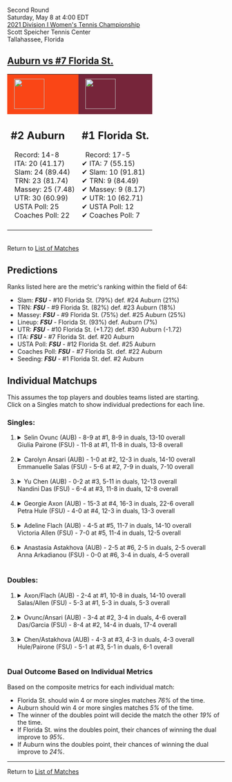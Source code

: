 Second Round  
Saturday, May 8 at 4:00 EDT  
[2021 Division I Women's Tennis Championship](../index.md)  
Scott Speicher Tennis Center  
Tallahassee, Florida  
## [Auburn vs #7 Florida St.](https://www.ncaa.com/game/5833691)  

<table><tr style="background-color: #d9d9d9 !important"><td style="background-color: #FA4616 !important"><img src="https://www.ncaa.com/sites/default/files/images/logos/schools/a/auburn.70.png" width="70" height="70" style="padding: 8px;" /></td><td style="background-color: #76253A !important"><img src="https://www.ncaa.com/sites/default/files/images/logos/schools/f/florida-st.70.png" width="70" height="70" style="padding: 8px;" /></td></tr><tr>
<td>  

<h2>#2 Auburn</h2>  
&nbsp; Record: 14-8<br>  
&nbsp; ITA: 20 (41.17)<br>  
&nbsp; Slam: 24 (89.44)<br>  
&nbsp; TRN: 23 (81.74)<br>  
&nbsp; Massey: 25 (7.48)<br>  
&nbsp; UTR: 30 (60.99)<br>  
&nbsp; USTA Poll: 25<br>  
&nbsp; Coaches Poll: 22<br>  
<br>  

</td>
<td>  

<h2>#1 Florida St.</h2>  
&nbsp; Record: 17-5<br>  
&#10004; ITA: 7 (55.15)<br>  
&#10004; Slam: 10 (91.81)<br>  
&#10004; TRN: 9 (84.49)<br>  
&#10004; Massey: 9 (8.17)<br>  
&#10004; UTR: 10 (62.71)<br>  
&#10004; USTA Poll: 12<br>  
&#10004; Coaches Poll: 7<br>  
<br>  

</td>
</tr></table>  


<br>Return to [List of Matches](../index.md)  

## Predictions  

Ranks listed here are the metric's ranking within the field of 64:  
- Slam: ***FSU*** - #10 Florida St. (79%) def. #24 Auburn (21%)  
- TRN: ***FSU*** - #9 Florida St. (82%) def. #23 Auburn (18%)  
- Massey: ***FSU*** - #9 Florida St. (75%) def. #25 Auburn (25%)  
- Lineup: ***FSU*** - Florida St. (93%) def. Auburn (7%)  
- UTR: ***FSU*** - #10 Florida St. (+1.72) def. #30 Auburn (-1.72)  
- ITA: ***FSU*** - #7 Florida St. def. #20 Auburn  
- USTA Poll: ***FSU*** - #12 Florida St. def. #25 Auburn  
- Coaches Poll: ***FSU*** - #7 Florida St. def. #22 Auburn  
- Seeding: ***FSU*** - #1 Florida St. def. #2 Auburn  

## Individual Matchups  
This assumes the top players and doubles teams listed are starting.  
Click on a Singles match to show individual predections for each line.  

### Singles:  

<ol>
<li><details>
<summary markdown="span">Selin Ovunc (AUB) - 8-9 at #1, 8-9 in duals, 13-10 overall<br>Giulia Pairone (FSU) - 11-8 at #1, 11-8 in duals, 13-8 overall</summary>
<h4>Predictions</h4><ul>
<li>Composite: <b><i>FSU</i></b> - Pairone (81%) def. Ovunc (19%)</li>  
<li>Slam: <b><i>FSU</i></b> - Pairone (80%) def. Ovunc (20%)</li>  
<li>TRN: <b><i>FSU</i></b> - Pairone (82%) def. Ovunc (18%)</li>  
<li>Massey: <b><i>AUB</i></b> - Ovunc (NaN%) def. Pairone (NaN%)</li>  
<li>UTR: <b><i>FSU</i></b> - Pairone (84%) def. Ovunc (16%)</li>  
<li>ITA: <b><i>FSU</i></b> - Pairone (30.67) def. Ovunc (9.63)</li>  
</ul>
</details>&nbsp;</li>
<li><details>
<summary markdown="span">Carolyn Ansari (AUB) - 1-0 at #2, 12-3 in duals, 14-10 overall<br>Emmanuelle Salas (FSU) - 5-6 at #2, 7-9 in duals, 7-10 overall</summary>
<h4>Predictions</h4><ul>
<li>Slam: <b><i>AUB</i></b> - Ansari (52%) def. Salas (48%)</li>  
<li>TRN: <b><i>AUB</i></b> - Ansari (57%) def. Salas (43%)</li>  
<li>Massey: <b><i>AUB</i></b> - Ansari (NaN%) def. Salas (NaN%)</li>  
<li>UTR: <b><i>FSU</i></b> - Salas (70%) def. Ansari (30%)</li>  
<li>ITA: <b><i>FSU</i></b> - Salas (14.35) def. Ansari (7.96)</li>  
</ul>
</details>&nbsp;</li>
<li><details>
<summary markdown="span">Yu Chen (AUB) - 0-2 at #3, 5-11 in duals, 12-13 overall<br>Nandini Das (FSU) - 6-4 at #3, 11-8 in duals, 12-8 overall</summary>
<h4>Predictions</h4><ul>
<li>Composite: <b><i>FSU</i></b> - Das (56%) def. Chen (44%)</li>  
<li>Slam: <b><i>AUB</i></b> - Chen (52%) def. Das (48%)</li>  
<li>TRN: <b><i>AUB</i></b> - Chen (53%) def. Das (47%)</li>  
<li>Massey: <b><i>AUB</i></b> - Chen (NaN%) def. Das (NaN%)</li>  
<li>UTR: <b><i>FSU</i></b> - Das (65%) def. Chen (35%)</li>  
<li>ITA: <b><i>AUB</i></b> - Chen (3.54) def. Das (2.52)</li>  
</ul>
</details>&nbsp;</li>
<li><details>
<summary markdown="span">Georgie Axon (AUB) - 15-3 at #4, 16-3 in duals, 22-6 overall<br>Petra Hule (FSU) - 4-0 at #4, 12-3 in duals, 13-3 overall</summary>
<h4>Predictions</h4><ul>
<li>Composite: <b><i>AUB</i></b> - Axon (52%) def. Hule (48%)</li>  
<li>Slam: <b><i>FSU</i></b> - Hule (52%) def. Axon (48%)</li>  
<li>TRN: <b><i>FSU</i></b> - Hule (52%) def. Axon (48%)</li>  
<li>Massey: <b><i>AUB</i></b> - Axon (NaN%) def. Hule (NaN%)</li>  
<li>UTR: <b><i>AUB</i></b> - Axon (65%) def. Hule (35%)</li>  
<li>ITA: <b><i>FSU</i></b> - Hule (3.24) def. Axon (2.43)</li>  
</ul>
</details>&nbsp;</li>
<li><details>
<summary markdown="span">Adeline Flach (AUB) - 4-5 at #5, 11-7 in duals, 14-10 overall<br>Victoria Allen (FSU) - 7-0 at #5, 11-4 in duals, 12-5 overall</summary>
<h4>Predictions</h4><ul>
<li>Composite: <b><i>FSU</i></b> - Allen (91%) def. Flach (9%)</li>  
<li>Slam: <b><i>FSU</i></b> - Allen (92%) def. Flach (8%)</li>  
<li>TRN: <b><i>FSU</i></b> - Allen (91%) def. Flach (9%)</li>  
<li>Massey: <b><i>AUB</i></b> - Flach (NaN%) def. Allen (NaN%)</li>  
<li>UTR: <b><i>FSU</i></b> - Allen (90%) def. Flach (10%)</li>  
<li>ITA: <b><i>FSU</i></b> - Allen (2.90) def. Flach (1.50)</li>  
</ul>
</details>&nbsp;</li>
<li><details>
<summary markdown="span">Anastasia Astakhova (AUB) - 2-5 at #6, 2-5 in duals, 2-5 overall<br>Anna Arkadianou (FSU) - 0-0 at #6, 3-4 in duals, 4-5 overall</summary>
<h4>Predictions</h4><ul>
<li>Composite: <b><i>FSU</i></b> - Arkadianou (92%) def. Astakhova (8%)</li>  
<li>Slam: <b><i>FSU</i></b> - Arkadianou (93%) def. Astakhova (7%)</li>  
<li>TRN: <b><i>FSU</i></b> - Arkadianou (92%) def. Astakhova (8%)</li>  
<li>Massey: <b><i>AUB</i></b> - Astakhova (NaN%) def. Arkadianou (NaN%)</li>  
<li>UTR: <b><i>FSU</i></b> - Arkadianou (94%) def. Astakhova (6%)</li>  
</ul>
</details>&nbsp;</li>
</ol>

### Doubles:  

<ol>
<li><details>
<summary markdown="span">Axon/Flach (AUB) - 2-4 at #1, 10-8 in duals, 14-10 overall<br>Salas/Allen (FSU) - 5-3 at #1, 5-3 in duals, 5-3 overall</summary>
<br>Sorry, we don't have any metrics for this match
</details>&nbsp;</li>
<li><details>
<summary markdown="span">Ovunc/Ansari (AUB) - 3-4 at #2, 3-4 in duals, 4-6 overall<br>Das/Garcia (FSU) - 8-4 at #2, 14-4 in duals, 17-4 overall</summary>
<br>Sorry, we don't have any metrics for this match
</details>&nbsp;</li>
<li><details>
<summary markdown="span">Chen/Astakhova (AUB) - 4-3 at #3, 4-3 in duals, 4-3 overall<br>Hule/Pairone (FSU) - 5-1 at #3, 5-1 in duals, 6-1 overall</summary>
<br>Sorry, we don't have any metrics for this match
</details>&nbsp;</li>
</ol>

### Dual Outcome Based on Individual Metrics  
  
Based on the composite metrics for each individual match:  
- Florida St. should win 4 or more singles matches _76%_ of the time.  
- Auburn should win 4 or more singles matches _5%_ of the time.  
- The winner of the doubles point will decide the match the other _19%_ of the time.  
- If Florida St. wins the doubles point, their chances of winning the dual improve to _95%_.  
- If Auburn wins the doubles point, their chances of winning the dual improve to _24%_.  
  
------

Return to [List of Matches](../index.md)  
